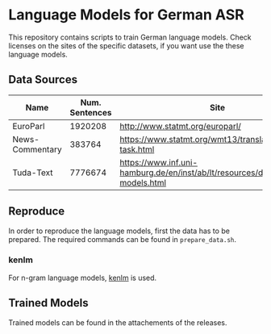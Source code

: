 # Language Models for German ASR

This repository contains scripts to train German language models.
Check licenses on the sites of the specific datasets, if you want use the these language models.

## Data Sources

| Name                 | Num. Sentences | Site                                                                              |
| -------------------- | -------------- | --------------------------------------------------------------------------------- |
| EuroParl             | 1920208        | http://www.statmt.org/europarl/                                                   |
| News-Commentary      | 383764         | https://www.statmt.org/wmt13/translation-task.html                                |
| Tuda-Text            | 7776674        | https://www.inf.uni-hamburg.de/en/inst/ab/lt/resources/data/acoustic-models.html  |

## Reproduce
In order to reproduce the language models, first the data has to be prepared. The required commands can be found in ``prepare_data.sh``.

### kenlm
For n-gram language models, [kenlm](https://github.com/kpu/kenlm) is used.

## Trained Models
Trained models can be found in the attachements of the releases.

